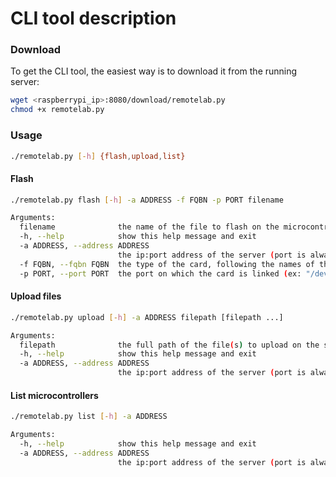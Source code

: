 # CLI tool description

### Download
To get the CLI tool, the easiest way is to download it from the running server:
```sh
wget <raspberrypi_ip>:8080/download/remotelab.py
chmod +x remotelab.py
```

### Usage
```sh
./remotelab.py [-h] {flash,upload,list}
```

#### Flash
```sh
./remotelab.py flash [-h] -a ADDRESS -f FQBN -p PORT filename

Arguments:
  filename              the name of the file to flash on the microcontroller
  -h, --help            show this help message and exit
  -a ADDRESS, --address ADDRESS
                        the ip:port address of the server (port is always 8080)
  -f FQBN, --fqbn FQBN  the type of the card, following the names of the `arduino-cli` (ex: "arduino:avr:uno")
  -p PORT, --port PORT  the port on which the card is linked (ex: "/dev/ttyUSB0")
```

#### Upload files
```sh
./remotelab.py upload [-h] -a ADDRESS filepath [filepath ...]

Arguments:
  filepath              the full path of the file(s) to upload on the server
  -h, --help            show this help message and exit
  -a ADDRESS, --address ADDRESS
                        the ip:port address of the server (port is always 8080)
```

#### List microcontrollers
```sh
./remotelab.py list [-h] -a ADDRESS

Arguments:
  -h, --help            show this help message and exit
  -a ADDRESS, --address ADDRESS
                        the ip:port address of the server (port is always 8080)
```